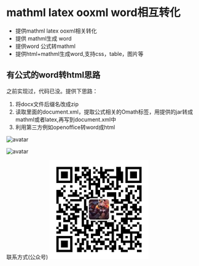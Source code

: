 # mathml latex ooxml word相互转化

- 提供mathml latex ooxml相关转化
- 提供 mathml生成 word
- 提供word 公式转mathml
- 提供html+mathml生成word,支持css，table，图片等

## 有公式的word转html思路

 之前实现过，代码已没。提供下思路：
 1. 将docx文件后缀名改成zip
 2. 读取里面的document.xml，提取公式相关的Omath标签，用提供的jar转成mathml或者latex,再写到document.xml中
 3. 利用第三方例如openoffice转word成html
 
 ![avatar](./word.png)
 
 ![avatar](./wordMathml.png)
 
 联系方式(公众号)
 ![qrcode.jpg](./qrcode.jpg)
